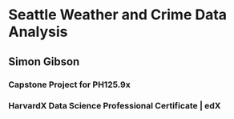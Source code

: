 
# Seattle Weather and Crime Data Analysis #

## Simon Gibson ##

### Capstone Project for PH125.9x ###

### HarvardX Data Science Professional Certificate | edX ###
